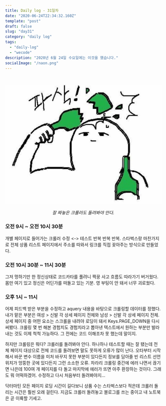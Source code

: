```yaml
---
title: Daily log - 31일차
date: "2020-06-24T22:34:32.160Z"
template: "post"
draft: false
slug: "day31"
category: "daily log"
tags:
  - "daily-log"
  - "wecode"
description: "2020년 6월 24일 수요일에는 이것을 했습니다."
socialImage: "/naon.png"
---
```


<br>

![day31](/media/200624-day31.JPG)
*<center>잘 짜놓은 크롤러도 돌려봐야 안다.</center>*

### 오전 9시 ~ 오전 10시 30분
개별 페이지로 들어가는 크롤러 수정 <-> 테스트 반복 반복 반복. 스타벅스랑 마찬가지로 전체 상품 리스트 페이지에서 주소를 따와서 링크를 직접 꽂아주는 방식으로 만들었다.

### 오전 10시 30분 ~ 11시 30분
그저 멍하기만 한 정신상태로 코드카타를 풀려니 짝꿍 사고 흐름도 따라가기 버거웠다. 몸만 여기 있고 정신은 어딘가를 떠돌고 있는 기분. 영 부팅이 안 돼서 너무 괴로웠다.

### 오후 1시 ~ 11시
어제 피드백 받은 부분을 수정하고 aquery 내용을 바탕으로 크롤링할 데이터를 정했다. 내가 맡은 부분은 여성 > 신발 각 상세 페이지 전체와 남성 > 신발 각 상세 페이지 전체. 상세 페이지 중 어떤 요소는 스크롤을 내려야 로딩이 돼서 Keys.PAGE_DOWN을 다시 써봤다. 크롤링 몇 번 해본 경험치도 경험치라고 뽑아낸 텍스트에서 원하는 부분만 발라내는 것도 이제 척척 가능하다. 그 전에는 코드 이해조차 못 했는데 말이지.

하지만 크롤링은 뭐다? 크롤러를 돌려봐야 안다. 하나하나 테스트할 때는 잘 됐는데 전체 페이지 대상으로 전체 코드를 돌려보면 말도 못하게 오류가 많이 난다. 오타부터 시작해서 바꾼 변수 이름을 미처 바꾸지 못한 부분이 있다든지 정보를 담아줄 빈 리스트 선언 위치가 엉뚱한 곳에 있다든지 그런 소소한 오류. 차라리 크롤링 중간에 에러 나면서 끊기면 나은데 100여 개 페이지를 다 돌고 마지막에 에러가 뜨면 아주 환장하는 것이다. 그래도 뭐 어떡하겠어. 수정하고 다시 처음부터 돌려봐야지...

닥터마틴 모든 페이지 로딩 시간이 길다보니 상품 수는 스타벅스보다 적은데 크롤러 돌리는 시간은 훨씬 오래 걸린다. 지금도 크롤러 돌려놓고 블로그를 쓰는 중이고 내 노트북은 곧 이륙할 기세고.